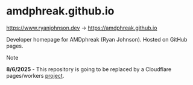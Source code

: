 # amdphreak.github.io

<https://www.ryanjohnson.dev> → <https://amdphreak.github.io>

Developer homepage for AMDphreak (Ryan Johnson). Hosted on GitHub pages.

> [!Note]
> **8/6/2025** - This repository is going to be replaced by a Cloudflare pages/workers [project](<https://www.github.com/AMDphreak/ryanjohnson.dev>).
